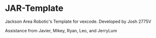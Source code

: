 # JAR-Template
Jackson Area Robotic's Template for vexcode. Developed by Josh 2775V

Assistance from Javier, Mikey, Ryan, Leo, and JerryLum
